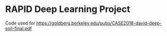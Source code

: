 # RAPID Deep Learning Project
Code used for https://goldberg.berkeley.edu/pubs/CASE2018-david-deep-soil-final.pdf
